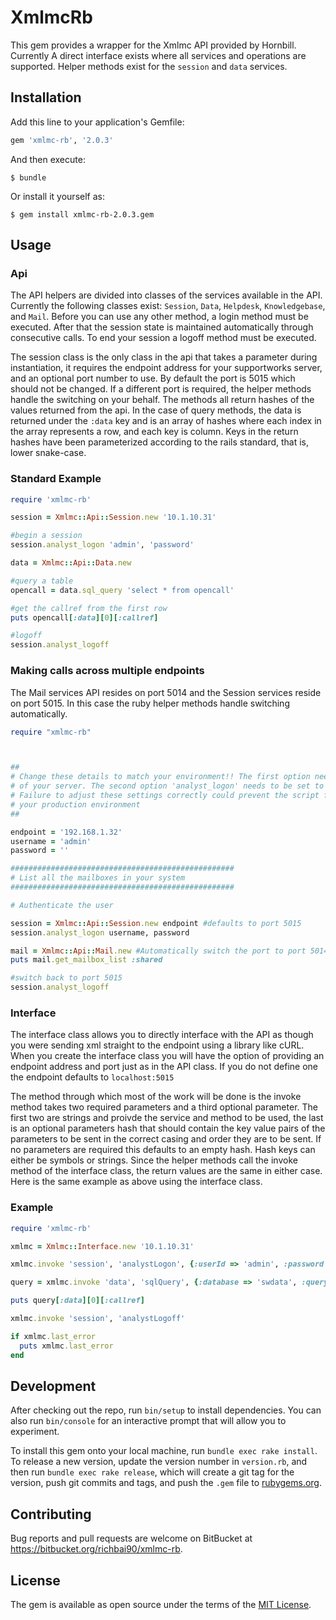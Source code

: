 # XmlmcRb

This gem provides a wrapper for the Xmlmc API provided by Hornbill. Currently A direct interface exists where all services and operations are supported.
Helper methods exist for the `session` and `data` services.

## Installation

Add this line to your application's Gemfile:

```ruby
gem 'xmlmc-rb', '2.0.3'
```

And then execute:

    $ bundle

Or install it yourself as:

    $ gem install xmlmc-rb-2.0.3.gem

## Usage

###  Api

  The API helpers are divided into classes of the services available in the API. Currently the following classes exist: `Session`, `Data`, `Helpdesk`, `Knowledgebase`, and `Mail`. Before you can use any other
  method, a login method must be executed. After that the session state is maintained automatically through consecutive calls. To end your session a logoff method must
  be executed.

  The session class is the only class in the api that takes a parameter during instantiation, it requires the endpoint address for your supportworks server, and an optional
  port number to use. By default the port is 5015 which should not be changed. If a different port is required, the helper methods handle the switching on your behalf.
  The methods all return hashes of the values returned from the api. In the case of query methods, the data is returned under the `:data` key and is an array of hashes
  where each index in the array represents a row, and each key is column. Keys in the return hashes have been parameterized according to the rails standard, that is,
  lower snake-case.

###  Standard Example

```ruby
require 'xmlmc-rb'

session = Xmlmc::Api::Session.new '10.1.10.31'

#begin a session
session.analyst_logon 'admin', 'password'

data = Xmlmc::Api::Data.new

#query a table
opencall = data.sql_query 'select * from opencall'

#get the callref from the first row
puts opencall[:data][0][:callref]

#logoff
session.analyst_logoff
```

###  Making calls across multiple endpoints

The Mail services API resides on port 5014 and the Session services reside on port 5015. In this case the
ruby helper methods handle switching automatically.

```ruby
require "xmlmc-rb"



##
# Change these details to match your environment!! The first option needs to be the hostname or ip address
# of your server. The second option 'analyst_logon' needs to be set to the username and password of an administrator
# Failure to adjust these settings correctly could prevent the script from working or worse, make unwanted changes to
# your production environment
##

endpoint = '192.168.1.32'
username = 'admin'
password = ''

##################################################
# List all the mailboxes in your system
##################################################

# Authenticate the user

session = Xmlmc::Api::Session.new endpoint #defaults to port 5015
session.analyst_logon username, password

mail = Xmlmc::Api::Mail.new #Automatically switch the port to port 5014
puts mail.get_mailbox_list :shared

#switch back to port 5015
session.analyst_logoff
```

###  Interface

  The interface class allows you to directly interface with the API as though you were sending xml straight to the endpoint using a library like cURL.
  When you create the interface class you will have the option of providing an endpoint address and port just as in the API class. If you do not define one
  the endpoint defaults to `localhost:5015`

  The method through which most of the work will be done is the invoke method takes two required parameters and a third optional parameter. The first two are strings
  and proivde the service and method to be used, the last is an optional parameters hash that should contain the key value pairs of the parameters to be sent in the correct
  casing and order they are to be sent. If no parameters are required this defaults to an empty hash. Hash keys can either be symbols or strings.
  Since the helper methods call the invoke method of the interface class, the return values are the same in either case. Here is the same example as above using the interface class.

###  Example

```ruby
require 'xmlmc-rb'

xmlmc = Xmlmc::Interface.new '10.1.10.31'

xmlmc.invoke 'session', 'analystLogon', {:userId => 'admin', :password => ''}

query = xmlmc.invoke 'data', 'sqlQuery', {:database => 'swdata', :query => 'Select * from opencall'}

puts query[:data][0][:callref]

xmlmc.invoke 'session', 'analystLogoff'

if xmlmc.last_error
  puts xmlmc.last_error
end
```

## Development

After checking out the repo, run `bin/setup` to install dependencies. You can also run `bin/console` for an interactive prompt that will allow you to experiment.

To install this gem onto your local machine, run `bundle exec rake install`. To release a new version, update the version number in `version.rb`, and then run `bundle exec rake release`, which will create a git tag for the version, push git commits and tags, and push the `.gem` file to [rubygems.org](https://rubygems.org).

## Contributing

Bug reports and pull requests are welcome on BitBucket at https://bitbucket.org/richbai90/xmlmc-rb.


## License

The gem is available as open source under the terms of the [MIT License](http://opensource.org/licenses/MIT).

